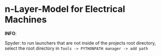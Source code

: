 # n-Layer-Model for Electrical Machines

**INFO**: 

Spyder: to run launchers that are not inside of the projects root directory,  
select the root directory in ```Tools -> PYTHONPATH manager -> add path```
